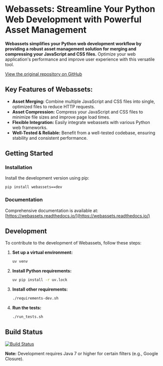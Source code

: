 # Webassets: Streamline Your Python Web Development with Powerful Asset Management

**Webassets simplifies your Python web development workflow by providing a robust asset management solution for merging and compressing your JavaScript and CSS files.**  Optimize your web application's performance and improve user experience with this versatile tool.

[View the original repository on GitHub](https://github.com/miracle2k/webassets)

## Key Features of Webassets:

*   **Asset Merging:** Combine multiple JavaScript and CSS files into single, optimized files to reduce HTTP requests.
*   **Asset Compression:**  Compress your JavaScript and CSS files to minimize file sizes and improve page load times.
*   **Flexible Integration:** Easily integrate webassets with various Python web frameworks.
*   **Well-Tested & Reliable:** Benefit from a well-tested codebase, ensuring stability and consistent performance.

## Getting Started

### Installation

Install the development version using pip:

```bash
pip install webassets==dev
```

### Documentation

Comprehensive documentation is available at:  [https://webassets.readthedocs.io/](https://webassets.readthedocs.io/)

## Development

To contribute to the development of Webassets, follow these steps:

1.  **Set up a virtual environment:**

    ```bash
    uv venv
    ```
2.  **Install Python requirements:**

    ```bash
    uv pip install -r uv.lock
    ```

3.  **Install other requirements:**

    ```bash
    ./requirements-dev.sh
    ```

4.  **Run the tests:**

    ```bash
    ./run_tests.sh
    ```

## Build Status

[![Build Status](https://github.com/miracle2k/webassets/actions/workflows/ci.yml/badge.svg)](https://github.com/miracle2k/webassets/actions/workflows/ci.yml)

**Note:** Development requires Java 7 or higher for certain filters (e.g., Google Closure).